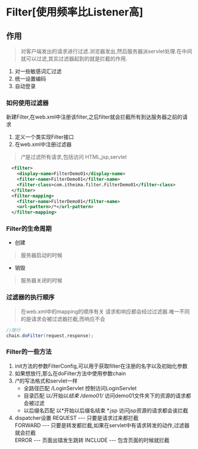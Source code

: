 # Filter[使用频率比Listener高]
## 作用
>对客户端发出的请求进行过滤.浏览器发出,然后服务器派servlet处理.在中间就可以过滤,其实过滤器起到的就是拦截的作用.
1. 对一些敏感词汇过滤
2. 统一设置编码
3. 自动登录


### 如何使用过滤器
新建Filter,在web.xml中注册该filter,之后filter就会拦截所有到达服务器之前的请求
1. 定义一个类实现Filter接口
2. 在web.xml中注册过滤器
>/*是过滤所有请求,包括访问 HTML,jsp,servlet
```xml
  <filter>
    <display-name>FilterDemo01</display-name>
    <filter-name>FilterDemo01</filter-name>
    <filter-class>com.itheima.filter.FilterDemo01</filter-class>
  </filter>
  <filter-mapping>
    <filter-name>FilterDemo01</filter-name>
    <url-pattern>/*</url-pattern>
  </filter-mapping>
```


### Filter的生命周期
* 创建
>服务器启动的时候
* 销毁
>服务器关闭的时候

### 过滤器的执行顺序
>在web.xml中的mapping的顺序有关
>请求和响应都会经过过滤器.唯一不同的是请求会被过滤器拦截,而响应不会
```java
//放行
chain.doFilter(request,response);
```


### Filter的一些方法
1. init方法的参数FilterConfig,可以用于获取filter在注册的名字以及初始化参数
2. 如果想放行,那么在doFilter方法中使用参数chain
3. <url-pattern>/*</url-pattern>的写法格式和servlet一样
    * 全路径匹配
        /LoginServlet 控制访问LoginServlet
    * 目录匹配
        以/开始以*结束
        /demo01/*   访问demo01文件夹下的资源的请求都会被过滤
    * 以后缀名匹配  以*开始以后缀名结束
        *.jsp  访问jsp资源的请求都会诶拦截
4. dispatcher设置
<dispatcher>REQUEST</dispatcher> --- 只要是请求过来都拦截  
<dispatcher>FORWARD</dispatcher> --- 只要是转发都拦截,如果在servlet中有请求转发的动作,过滤器就会拦截  
<dispatcher>ERROR</dispatcher> --- 页面出错发生跳转
<dispatcher>INCLUDE</dispatcher> --- 包含页面的时候就拦截

